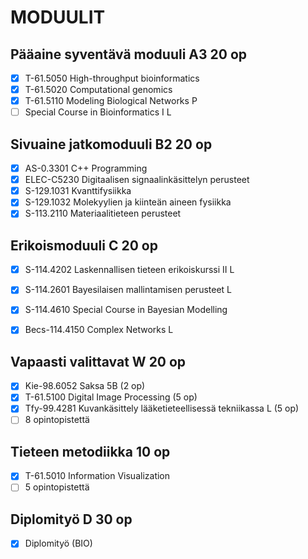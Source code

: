 MODUULIT
========

Pääaine syventävä moduuli A3		20 op
---------------------------------------------
- [X] T-61.5050 High-throughput bioinformatics                          
- [X] T-61.5020 Computational genomics                                  
- [X] T-61.5110 Modeling Biological Networks P                          
- [ ] Special Course in Bioinformatics I L                              

Sivuaine jatkomoduuli B2		20 op
---------------------------------------------
- [X] AS-0.3301 C++ Programming                                    
- [X] ELEC-C5230 Digitaalisen signaalinkäsittelyn perusteet 
- [X] S-129.1031 Kvanttifysiikka                                   
- [X] S-129.1032 Molekyylien ja kiinteän aineen fysiikka           
- [X] S-113.2110 Materiaalitieteen perusteet                       

Erikoismoduuli C			20 op
---------------------------------------------
- [X] S-114.4202 Laskennallisen tieteen erikoiskurssi II L   
- [X] S-114.2601 Bayesilaisen mallintamisen perusteet L      
- [X] S-114.4610 Special Course in Bayesian Modelling        
- [X] Becs-114.4150 Complex Networks L


Vapaasti valittavat W			20 op
---------------------------------------------
- [X] Kie-98.6052 Saksa 5B  (2 op)
- [X] T-61.5100 Digital Image Processing (5 op)
- [X] Tfy-99.4281 Kuvankäsittely lääketieteellisessä tekniikassa L (5 op)
- [ ] 8 opintopistettä

Tieteen metodiikka			10 op
---------------------------------------------
- [X] T-61.5010 Information Visualization               
- [ ] 5 opintopistettä

Diplomityö D				30 op
---------------------------------------------
- [x] Diplomityö (BIO)



